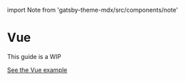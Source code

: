 import Note from 'gatsby-theme-mdx/src/components/note'

# Vue

<Note>
  This guide is a WIP
</Note>

[See the Vue example](https://github.com/mdx-js/mdx/tree/master/examples/vue)
